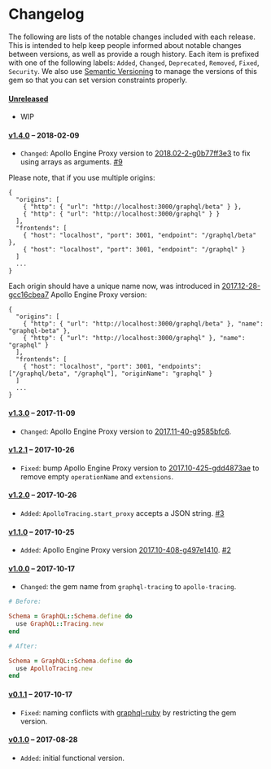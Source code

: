 # Changelog

The following are lists of the notable changes included with each release.
This is intended to help keep people informed about notable changes between
versions, as well as provide a rough history. Each item is prefixed with
one of the following labels: `Added`, `Changed`, `Deprecated`,
`Removed`, `Fixed`, `Security`. We also use [Semantic Versioning](http://semver.org)
to manage the versions of this gem so
that you can set version constraints properly.

#### [Unreleased](https://github.com/uniiverse/apollo-tracing-ruby/compare/v1.4.0...HEAD)

* WIP

#### [v1.4.0](https://github.com/uniiverse/apollo-tracing-ruby/compare/v1.3.0...v1.4.0) – 2018-02-09

* `Changed`: Apollo Engine Proxy version to [2018.02-2-g0b77ff3e3](https://www.apollographql.com/docs/engine/proxy-release-notes.html#2018.02-2-g0b77ff3e3) to fix using arrays as arguments. [#9](https://github.com/uniiverse/apollo-tracing-ruby/pull/9)

Please note, that if you use multiple origins:

```
{
  "origins": [
    { "http": { "url": "http://localhost:3000/graphql/beta" } },
    { "http": { "url": "http://localhost:3000/graphql" } }
  ],
  "frontends": [
    { "host": "localhost", "port": 3001, "endpoint": "/graphql/beta" },
    { "host": "localhost", "port": 3001, "endpoint": "/graphql" }
  ]
  ...
}
```

Each origin should have a unique name now, was introduced in [2017.12-28-gcc16cbea7](https://www.apollographql.com/docs/engine/proxy-release-notes.html#2017.12-28-gcc16cbea7) Apollo Engine Proxy version:

```
{
  "origins": [
    { "http": { "url": "http://localhost:3000/graphql/beta" }, "name": "graphql-beta" },
    { "http": { "url": "http://localhost:3000/graphql" }, "name": "graphql" }
  ],
  "frontends": [
    { "host": "localhost", "port": 3001, "endpoints": ["/graphql/beta", "/graphql"], "originName": "graphql" }
  ]
  ...
}
```

#### [v1.3.0](https://github.com/uniiverse/apollo-tracing-ruby/compare/v1.2.1...v1.3.0) – 2017-11-09

* `Changed`: Apollo Engine Proxy version to [2017.11-40-g9585bfc6](https://www.apollographql.com/docs/engine/proxy-release-notes.html#2017-11-40-g9585bfc6).

#### [v1.2.1](https://github.com/uniiverse/apollo-tracing-ruby/compare/v1.2.0...v1.2.1) – 2017-10-26

* `Fixed`: bump Apollo Engine Proxy version to [2017.10-425-gdd4873ae](https://www.apollographql.com/docs/engine/proxy-release-notes.html) to remove empty `operationName` and `extensions`.

#### [v1.2.0](https://github.com/uniiverse/apollo-tracing-ruby/compare/v1.1.0...v1.2.0) – 2017-10-26

* `Added`: `ApolloTracing.start_proxy` accepts a JSON string. [#3](https://github.com/uniiverse/apollo-tracing-ruby/pull/3)

#### [v1.1.0](https://github.com/uniiverse/apollo-tracing-ruby/compare/v1.0.0...v1.1.0) – 2017-10-25

* `Added`: Apollo Engine Proxy version [2017.10-408-g497e1410](https://www.apollographql.com/docs/engine/proxy-release-notes.html). [#2](https://github.com/uniiverse/apollo-tracing-ruby/pull/2)

#### [v1.0.0](https://github.com/uniiverse/apollo-tracing-ruby/compare/v0.1.1...v1.0.0) – 2017-10-17

* `Changed`: the gem name from `graphql-tracing` to `apollo-tracing`.

```ruby
# Before:

Schema = GraphQL::Schema.define do
  use GraphQL::Tracing.new
end
```

```ruby
# After:

Schema = GraphQL::Schema.define do
  use ApolloTracing.new
end
```

#### [v0.1.1](https://github.com/uniiverse/apollo-tracing-ruby/compare/v0.1.0...v0.1.1) – 2017-10-17

* `Fixed`: naming conflicts with [graphql-ruby](https://github.com/rmosolgo/graphql-ruby/pull/996) by restricting the gem version.

#### [v0.1.0](https://github.com/uniiverse/apollo-tracing-ruby/compare/d346dd2...v0.1.0) – 2017-08-28

* `Added`: initial functional version.
